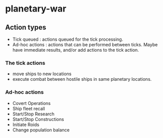 # planetary-war

## Action types
- Tick queued : actions queued for the tick processing.
- Ad-hoc actions : actions that can be performed between ticks. Maybe have immediate results, and/or add actions to the tick action.

### The tick actions
- move ships to new locations
- execute combat between hostile ships in same planetary locations.

### Ad-hoc actions
- Covert Operations
- Ship fleet recall
- Start/Stop Research
- Start/Stop Constructions
- Initiate Roids
- Change population balance

